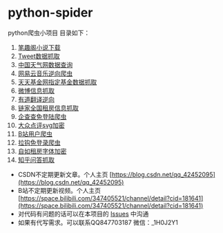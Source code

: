 # python-spider
python爬虫小项目
目录如下：
1. [笔趣阁小说下载](https://github.com/monkey-hjy/python-spider/tree/main/biqu)
2. [Tweet数据抓取](https://github.com/monkey-hjy/python-spider/tree/main/tweet)
3. [中国天气网数据查询](https://github.com/monkey-hjy/python-spider/tree/main/weather)
4. [网易云音乐逆向爬虫](https://github.com/monkey-hjy/python-spider/tree/main/music163)
5. [天天基金网指定基金数据抓取](https://github.com/monkey-hjy/python-spider/tree/main/jijin)
6. [微博信息抓取](https://github.com/monkey-hjy/python-spider/tree/main/weibo)
7. [有道翻译逆向](https://github.com/monkey-hjy/python-spider/tree/main/youdao)
8. [链家全国租房信息抓取](https://github.com/monkey-hjy/python-spider/tree/main/lianjia)
9. [企查查免登陆爬虫](https://github.com/monkey-hjy/python-spider/tree/main/qcc)
10. [大众点评svg加密](https://github.com/monkey-hjy/python-spider/tree/main/dzdp_svg)
11. [B站用户爬虫](https://github.com/monkey-hjy/python-spider/tree/main/bilibili)
12. [拉钩免登录爬虫](https://github.com/monkey-hjy/python-spider/blob/main/lagou)
13. [自如租房字体加密](https://github.com/monkey-hjy/python-spider/tree/main/ziru)
14. [知乎问答抓取](https://github.com/monkey-hjy/python-spider/tree/main/zhihu_answer)


- CSDN不定期更新文章。个人主页 [https://blog.csdn.net/qq_42452095](https://blog.csdn.net/qq_42452095)
- B站不定期更新视频。个人主页 [https://space.bilibili.com/347405521/channel/detail?cid=181641](https://space.bilibili.com/347405521/channel/detail?cid=181641)
- 对代码有问题的话可以在本项目的 [Issues](https://github.com/monkey-hjy/python-spider/issues) 中沟通
- 如果有代写需求。可以联系QQ847703187  微信：_1H0J2Y1
